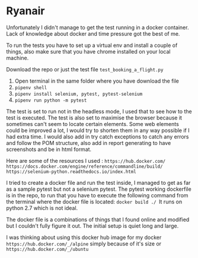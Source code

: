 # Ryanair

Unfortunately I didn't manage to get the test running in a docker container. Lack of knowledge about docker and time 
pressure got the best of me.

To run the tests you have to set up a virtual env and install a couple of things, also make sure that you have chrome 
installed on your local machine.

Download the repo or just the test file `test_booking_a_flight.py`

1.  Open terminal in the same folder where you have download the file
2. `pipenv shell`
3. `pipenv install selenium, pytest, pytest-selenium`
4. `pipenv run python -m pytest`

The test is set to run not in the headless mode, I used that to see how to the test is executed. The test is also
set to maximise the browser because it sometimes can't seem to locate certain elements.
Some web elements could be improved a lot, I would try to shorten them in any way possible if I had extra time. I would also add in try catch exceptions to catch any errors and follow the POM structure, also add in report generating to have screenshots and be in html format.

Here are some of the resources I used :
`https://hub.docker.com/
https://docs.docker.com/engine/reference/commandline/build/
https://selenium-python.readthedocs.io/index.html`

I tried to create a docker file and run the test inside, I managed to get as far as a sample pytest but not a 
selenium pytest. The pytest working dockerfile is in the repo, to run that you have to execute the following command
from the terminal where the docker file is located:
`docker build ./ `It runs on python 2.7 which is not ideal.

The docker file is a combinations of things that I found online and modified but I couldn't fully figure
it out. The initial setup is quiet long and large.

I was thinking about using this docker hub image for my docker 
`https://hub.docker.com/_/alpine`
simply because of it's size
or 
`https://hub.docker.com/_/ubuntu`

